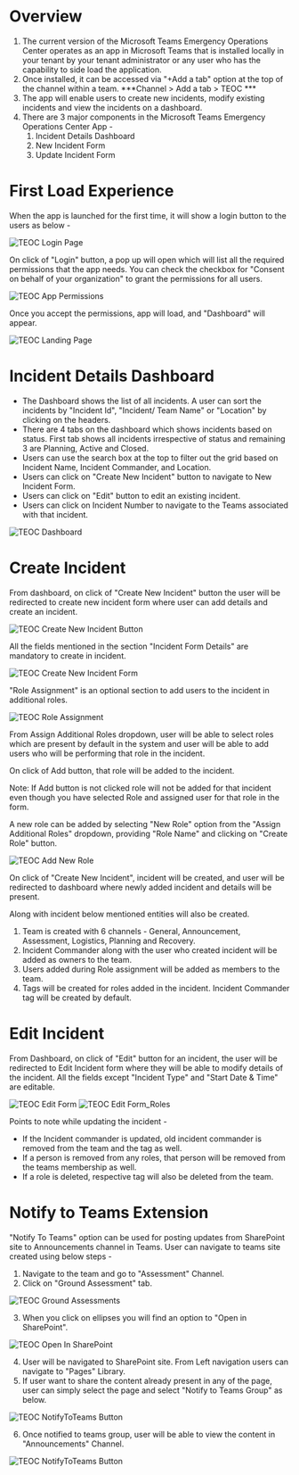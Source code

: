 # Overview
1. The current version of the Microsoft Teams Emergency Operations Center operates as an app in Microsoft Teams that is installed locally in your tenant by your tenant administrator or any user who has the capability to side load the application.
2. Once installed, it can be accessed via "+Add a tab" option at the top of the channel within a team. ***Channel > Add a tab > TEOC ***
3. The app will enable users to create new incidents, modify existing incidents and view the incidents on a dashboard.
4. There are 3 major components in the Microsoft Teams Emergency Operations Center App -
    1. Incident Details Dashboard
    2. New Incident Form
    3. Update Incident Form

# First Load Experience
When the app is launched for the first time, it will show a login button to the users as below -

![TEOC Login Page](./Images/LoginPage.png)

On click of "Login" button, a pop up will open which will list all the required permissions that the app needs. You can check the checkbox for "Consent on behalf of your organization" to grant the permissions for all users.

![TEOC App Permissions](./Images/AppPermissisons.png)

Once you accept the permissions, app will load, and "Dashboard" will appear.

![TEOC Landing Page](./Images/LandingPageNoIncident.png)

# Incident Details Dashboard
* The Dashboard shows the list of all incidents. A user can sort the incidents by "Incident Id", "Incident/ Team Name" or "Location" by clicking on the headers.
* There are 4 tabs on the dashboard which shows incidents based on status. First tab shows all incidents irrespective of status and remaining 3 are Planning, Active and Closed.
* Users can use the search box at the top to filter out the grid based on Incident Name, Incident Commander, and Location.
* Users can click on "Create New Incident" button to navigate to New Incident Form.
* Users can click on "Edit" button to edit an existing incident.
* Users can click on Incident Number to navigate to the Teams associated with that incident.

![TEOC Dashboard](./Images/Dashboard.png)

# Create Incident
From dashboard, on click of "Create New Incident" button the user will be redirected to create new incident form where user can add details and create an incident.

![TEOC Create New Incident Button](./Images/CreateIncidentButton.png)

All the fields mentioned in the section "Incident Form Details" are mandatory to create in incident.

![TEOC Create New Incident Form](./Images/CreateIncidentForm1.png)

"Role Assignment" is an optional section to add users to the incident in additional roles.

![TEOC Role Assignment](./Images/RoleAssignment.png)

From Assign Additional Roles dropdown, user will be able to select roles which are present by default in the system and user will be able to add users who will be performing that role in the incident. 

On click of Add button, that role will be added to the incident.

Note: If Add button is not clicked role will not be added for that incident even though you have selected Role and assigned user for that role in the form.

A new role can be added by selecting "New Role" option from the "Assign Additional Roles" dropdown, providing "Role Name" and clicking on "Create Role" button.

![TEOC Add New Role](./Images/CreateNewRole.PNG)

On click of "Create New Incident", incident will be created, and user will be redirected to dashboard where newly added incident and details will be present. 

Along with incident below mentioned entities will also be created. 

1. Team is created with 6 channels - General, Announcement, Assessment, Logistics, Planning and Recovery.
2. Incident Commander along with the user who created incident will be added as owners to the team.
3. Users added during Role assignment will be added as members to the team.
4. Tags will be created for roles added in the incident. Incident Commander tag will be created by default.

# Edit Incident
From Dashboard, on click of "Edit" button for an incident, the user will be redirected to Edit Incident form where they will be able to modify details of the incident. All the fields except "Incident Type" and "Start Date & Time" are editable.

![TEOC Edit Form](Images/EditForm1.png)
![TEOC Edit Form_Roles](Images/EditForm2.png)

Points to note while updating the incident -
* If the Incident commander is updated, old incident commander is removed from the team and the tag as well.
* If a person is removed from any roles, that person will be removed from the teams membership as well.
* If a role is deleted, respective tag will also be deleted from the team.

# Notify to Teams Extension
"Notify To Teams" option can be used for posting updates from SharePoint site to Announcements channel in Teams.
User can navigate to teams site created using below steps -
1. Navigate to the team and go to "Assessment" Channel.
2. Click on "Ground Assessment" tab.

![TEOC Ground Assessments](Images/AssestmentTab.png)

3. When you click on ellipses you will find an option to "Open in SharePoint".

![TEOC Open In SharePoint](Images/OpenInSharePoint.png)

4. User will be navigated to SharePoint site. From Left navigation users can navigate to "Pages" Library.
5. If user want to share the content already present in any of the page, user can simply select the page and select "Notify to Teams Group" as below.

![TEOC NotifyToTeams Button](Images/NotifyToTeams.png)

6. Once notified to teams group, user will be able to view the content in "Announcements" Channel.

![TEOC NotifyToTeams Button](Images/Announcement.png)